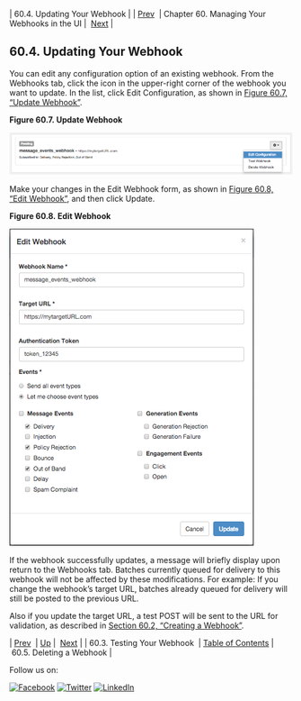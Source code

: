 | 60.4. Updating Your Webhook |
| [Prev](web-ui.webhooks.test.php)  | Chapter 60. Managing Your Webhooks in the UI |  [Next](web-ui.webhooks.delete.php) |

## 60.4. Updating Your Webhook

You can edit any configuration option of an existing webhook. From the Webhooks tab, click the icon in the upper-right corner of the webhook you want to update. In the list, click Edit Configuration, as shown in [Figure 60.7, “Update Webhook”](web-ui.webhooks.update.php#figure_update_webhook "Figure 60.7. Update Webhook").

<a name="figure_update_webhook"></a>

**Figure 60.7. Update Webhook**

![Update Webhook](images/update_webhook.png)

Make your changes in the Edit Webhook form, as shown in [Figure 60.8, “Edit Webhook”](web-ui.webhooks.update.php#figure_edit_webhook "Figure 60.8. Edit Webhook"), and then click Update.

<a name="figure_edit_webhook"></a>

**Figure 60.8. Edit Webhook**

![Edit Webhook](images/edit_webhook.png)

If the webhook successfully updates, a message will briefly display upon return to the Webhooks tab. Batches currently queued for delivery to this webhook will not be affected by these modifications. For example: If you change the webhook’s target URL, batches already queued for delivery will still be posted to the previous URL.

Also if you update the target URL, a test POST will be sent to the URL for validation, as described in [Section 60.2, “Creating a Webhook”](web-ui.webhooks.create.php "60.2. Creating a Webhook").

| [Prev](web-ui.webhooks.test.php)  | [Up](web-ui.webhooks.php) |  [Next](web-ui.webhooks.delete.php) |
| 60.3. Testing Your Webhook  | [Table of Contents](index.php) |  60.5. Deleting a Webhook |

Follow us on:

[![Facebook](https://support.messagesystems.com/images/icon-facebook.png)](http://www.facebook.com/messagesystems) [![Twitter](https://support.messagesystems.com/images/icon-twitter.png)](http://twitter.com/#!/MessageSystems) [![LinkedIn](https://support.messagesystems.com/images/icon-linkedin.png)](http://www.linkedin.com/company/message-systems)